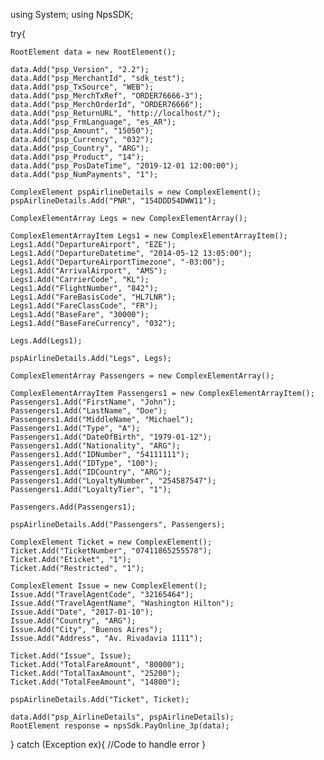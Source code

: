 using System;
using NpsSDK;

try{

    RootElement data = new RootElement();

    data.Add("psp_Version", "2.2");
    data.Add("psp_MerchantId", "sdk_test");
    data.Add("psp_TxSource", "WEB");
    data.Add("psp_MerchTxRef", "ORDER76666-3");
    data.Add("psp_MerchOrderId", "ORDER76666");
    data.Add("psp_ReturnURL", "http://localhost/");
    data.Add("psp_FrmLanguage", "es_AR");
    data.Add("psp_Amount", "15050");
    data.Add("psp_Currency", "032");
    data.Add("psp_Country", "ARG");
    data.Add("psp_Product", "14");
    data.Add("psp_PosDateTime", "2019-12-01 12:00:00");
    data.Add("psp_NumPayments", "1");

    ComplexElement pspAirlineDetails = new ComplexElement();
    pspAirlineDetails.Add("PNR", "154DDD54DWW11");

    ComplexElementArray Legs = new ComplexElementArray();

    ComplexElementArrayItem Legs1 = new ComplexElementArrayItem();
    Legs1.Add("DepartureAirport", "EZE");
    Legs1.Add("DepartureDatetime", "2014-05-12 13:05:00");
    Legs1.Add("DepartureAirportTimezone", "-03:00");
    Legs1.Add("ArrivalAirport", "AMS");
    Legs1.Add("CarrierCode", "KL");
    Legs1.Add("FlightNumber", "842");
    Legs1.Add("FareBasisCode", "HL7LNR");
    Legs1.Add("FareClassCode", "FR");
    Legs1.Add("BaseFare", "30000");
    Legs1.Add("BaseFareCurrency", "032");

    Legs.Add(Legs1);

    pspAirlineDetails.Add("Legs", Legs);

    ComplexElementArray Passengers = new ComplexElementArray();

    ComplexElementArrayItem Passengers1 = new ComplexElementArrayItem();
    Passengers1.Add("FirstName", "John");
    Passengers1.Add("LastName", "Doe");
    Passengers1.Add("MiddleName", "Michael");
    Passengers1.Add("Type", "A");
    Passengers1.Add("DateOfBirth", "1979-01-12");
    Passengers1.Add("Nationality", "ARG");
    Passengers1.Add("IDNumber", "54111111");
    Passengers1.Add("IDType", "100");
    Passengers1.Add("IDCountry", "ARG");
    Passengers1.Add("LoyaltyNumber", "254587547");
    Passengers1.Add("LoyaltyTier", "1");

    Passengers.Add(Passengers1);

    pspAirlineDetails.Add("Passengers", Passengers);

    ComplexElement Ticket = new ComplexElement();
    Ticket.Add("TicketNumber", "07411865255578");
    Ticket.Add("Eticket", "1");
    Ticket.Add("Restricted", "1");

    ComplexElement Issue = new ComplexElement();
    Issue.Add("TravelAgentCode", "32165464");
    Issue.Add("TravelAgentName", "Washington Hilton");
    Issue.Add("Date", "2017-01-10");
    Issue.Add("Country", "ARG");
    Issue.Add("City", "Buenos Aires");
    Issue.Add("Address", "Av. Rivadavia 1111");

    Ticket.Add("Issue", Issue);
    Ticket.Add("TotalFareAmount", "80000");
    Ticket.Add("TotalTaxAmount", "25200");
    Ticket.Add("TotalFeeAmount", "14800");

    pspAirlineDetails.Add("Ticket", Ticket);

    data.Add("psp_AirlineDetails", pspAirlineDetails);
    RootElement response = npsSdk.PayOnline_3p(data);

}
catch (Exception ex){
    //Code to handle error
}

